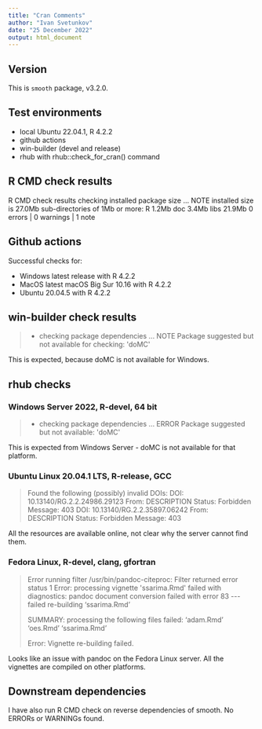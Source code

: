 ```yaml
---
title: "Cran Comments"
author: "Ivan Svetunkov"
date: "25 December 2022"
output: html_document
---
```


## Version
This is ``smooth`` package, v3.2.0.


## Test environments
* local Ubuntu 22.04.1, R 4.2.2
* github actions
* win-builder (devel and release)
* rhub with rhub::check_for_cran() command

## R CMD check results
R CMD check results
checking installed package size ... NOTE
    installed size is 27.0Mb
    sub-directories of 1Mb or more:
      R      1.2Mb
      doc    3.4Mb
      libs  21.9Mb
0 errors | 0 warnings | 1 note

## Github actions
Successful checks for:

- Windows latest release with R 4.2.2
- MacOS latest macOS Big Sur 10.16 with R 4.2.2
- Ubuntu 20.04.5 with R 4.2.2

## win-builder check results
>* checking package dependencies ... NOTE
>Package suggested but not available for checking: 'doMC'

This is expected, because doMC is not available for Windows.

## rhub checks
### Windows Server 2022, R-devel, 64 bit
> * checking package dependencies ... ERROR
> Package suggested but not available: 'doMC'

This is expected from Windows Server - doMC is not available for that platform.

### Ubuntu Linux 20.04.1 LTS, R-release, GCC
>Found the following (possibly) invalid DOIs:
>  DOI: 10.13140/RG.2.2.24986.29123
>    From: DESCRIPTION
>    Status: Forbidden
>    Message: 403
>  DOI: 10.13140/RG.2.2.35897.06242
>    From: DESCRIPTION
>    Status: Forbidden
>    Message: 403

All the resources are available online, not clear why the server cannot find them.

### Fedora Linux, R-devel, clang, gfortran
>Error running filter /usr/bin/pandoc-citeproc:
>Filter returned error status 1
>Error: processing vignette 'ssarima.Rmd' failed with diagnostics:
>pandoc document conversion failed with error 83
>--- failed re-building ‘ssarima.Rmd’
>
>SUMMARY: processing the following files failed:
>  ‘adam.Rmd’ ‘oes.Rmd’ ‘ssarima.Rmd’
>
>Error: Vignette re-building failed.

Looks like an issue with pandoc on the Fedora Linux server. All the vignettes are compiled on other platforms.


## Downstream dependencies
I have also run R CMD check on reverse dependencies of smooth.
No ERRORs or WARNINGs found.
